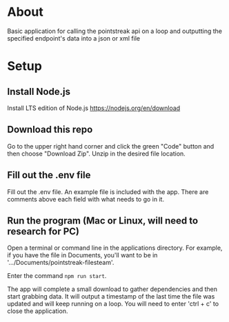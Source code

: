# About

Basic application for calling the pointstreak api on a loop and outputting the specified endpoint's data into a json or xml file

# Setup

## Install Node.js

Install LTS edition of Node.js
https://nodejs.org/en/download

## Download this repo

Go to the upper right hand corner and click the green "Code" button and then choose "Download Zip". Unzip in the desired file location.

## Fill out the .env file

Fill out the .env file. An example file is included with the app. There are comments above each field with what needs to go in it.

## Run the program (Mac or Linux, will need to research for PC)

Open a terminal or command line in the applications directory. For example, if you have the file in Documents, you'll want to be in '.../Documents/pointstreak-filesteam'.

Enter the command `npm run start`.

The app will complete a small download to gather dependencies and then start grabbing data. It will output a timestamp of the last time the file was updated and will keep running on a loop. You will need to enter 'ctrl + c' to close the application.
